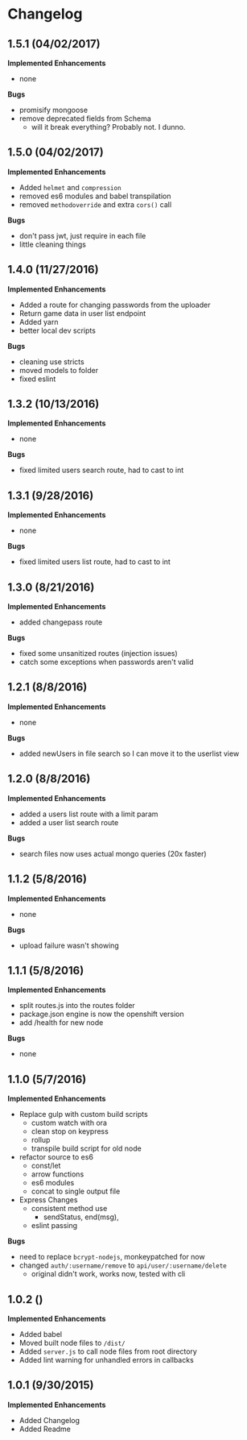 # Changelog

## 1.5.1 (04/02/2017)

**Implemented Enhancements**

- none

**Bugs**

- promisify mongoose
- remove deprecated fields from Schema
  - will it break everything? Probably not. I dunno.

## 1.5.0 (04/02/2017)

**Implemented Enhancements**

- Added `helmet` and `compression`
- removed es6 modules and babel transpilation
- removed `methodoverride` and extra `cors()` call

**Bugs**

- don't pass jwt, just require in each file
- little cleaning things

## 1.4.0 (11/27/2016)

**Implemented Enhancements**

- Added a route for changing passwords from the uploader
- Return game data in user list endpoint
- Added yarn
- better local dev scripts

**Bugs**

- cleaning use stricts
- moved models to folder
- fixed eslint

## 1.3.2 (10/13/2016)

**Implemented Enhancements**

- none

**Bugs**

- fixed limited users search route, had to cast to int

## 1.3.1 (9/28/2016)

**Implemented Enhancements**

- none

**Bugs**

- fixed limited users list route, had to cast to int

## 1.3.0 (8/21/2016)

**Implemented Enhancements**

- added changepass route

**Bugs**

- fixed some unsanitized routes (injection issues)
- catch some exceptions when passwords aren't valid

## 1.2.1 (8/8/2016)

**Implemented Enhancements**

- none

**Bugs**

- added newUsers in file search so I can move it to the userlist view

## 1.2.0 (8/8/2016)

**Implemented Enhancements**

- added a users list route with a limit param
- added a user list search route

**Bugs**

- search files now uses actual mongo queries (20x faster)

## 1.1.2 (5/8/2016)

**Implemented Enhancements**

- none

**Bugs**

- upload failure wasn't showing

## 1.1.1 (5/8/2016)

**Implemented Enhancements**

- split routes.js into the routes folder
- package.json engine is now the openshift version
- add /health for new node

**Bugs**

- none

## 1.1.0 (5/7/2016)

**Implemented Enhancements**

- Replace gulp with custom build scripts
  - custom watch with ora
  - clean stop on keypress
  - rollup
  - transpile build script for old node
- refactor source to es6
  - const/let
  - arrow functions
  - es6 modules
  - concat to single output file
- Express Changes
  - consistent method use
    - sendStatus, end(msg),
  - eslint passing

**Bugs**

- need to replace `bcrypt-nodejs`, monkeypatched for now
- changed `auth/:username/remove` to `api/user/:username/delete`
  - original didn't work, works now, tested with cli

## 1.0.2 ()

**Implemented Enhancements**

- Added babel
- Moved built node files to `/dist/`
- Added `server.js` to call node files from root directory
- Added lint warning for unhandled errors in callbacks

## 1.0.1 (9/30/2015)

**Implemented Enhancements**

- Added Changelog
- Added Readme
